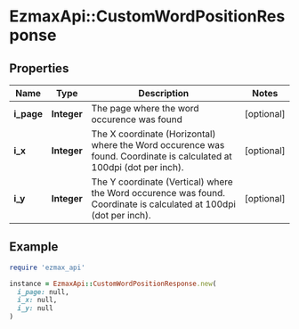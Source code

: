# EzmaxApi::CustomWordPositionResponse

## Properties

| Name | Type | Description | Notes |
| ---- | ---- | ----------- | ----- |
| **i_page** | **Integer** | The page where the word occurence was found | [optional] |
| **i_x** | **Integer** | The X coordinate (Horizontal) where the Word occurence was found.  Coordinate is calculated at 100dpi (dot per inch). | [optional] |
| **i_y** | **Integer** | The Y coordinate (Vertical) where the Word occurence was found.  Coordinate is calculated at 100dpi (dot per inch). | [optional] |

## Example

```ruby
require 'ezmax_api'

instance = EzmaxApi::CustomWordPositionResponse.new(
  i_page: null,
  i_x: null,
  i_y: null
)
```

